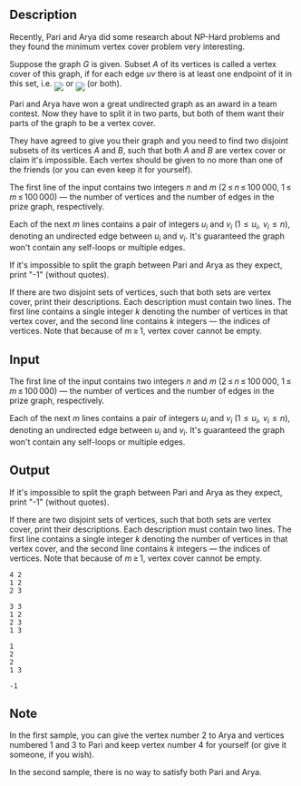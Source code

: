 ## Description

<div><p>Recently, Pari and Arya did some research about NP-Hard problems and they found the <span class="tex-font-style-underline">minimum vertex cover</span> problem very interesting.</p><p>Suppose the graph <span class="tex-span"><i>G</i></span> is given. Subset <span class="tex-span"><i>A</i></span> of its vertices is called a <span class="tex-font-style-underline">vertex cover</span> of this graph, if for each edge <span class="tex-span"><i>uv</i></span> there is at least one endpoint of it in this set, i.e. <img align="middle" class="tex-formula" src="file://0Kn51b6x.png" style="max-width: 100.0%;max-height: 100.0%;"> or <img align="middle" class="tex-formula" src="file://Wua02LhA.png" style="max-width: 100.0%;max-height: 100.0%;"> (or both).</p><p>Pari and Arya have won a great undirected graph as an award in a team contest. Now they have to split it in two parts, but both of them want their parts of the graph to be a vertex cover.</p><p>They have agreed to give you their graph and you need to find two <span class="tex-font-style-bf">disjoint</span> subsets of its vertices <span class="tex-span"><i>A</i></span> and <span class="tex-span"><i>B</i></span>, such that both <span class="tex-span"><i>A</i></span> and <span class="tex-span"><i>B</i></span> are vertex cover or claim it's impossible. Each vertex should be given to no more than one of the friends (or you can even keep it for yourself).</p></div><div class="input-specification"><p>The first line of the input contains two integers <span class="tex-span"><i>n</i></span> and <span class="tex-span"><i>m</i></span> (<span class="tex-span">2 ≤ <i>n</i> ≤ 100 000</span>, <span class="tex-span">1 ≤ <i>m</i> ≤ 100 000</span>)&nbsp;— the number of vertices and the number of edges in the prize graph, respectively.</p><p>Each of the next <span class="tex-span"><i>m</i></span> lines contains a pair of integers <span class="tex-span"><i>u</i><sub class="lower-index"><i>i</i></sub></span> and <span class="tex-span"><i>v</i><sub class="lower-index"><i>i</i></sub></span> (<span class="tex-span">1  ≤  <i>u</i><sub class="lower-index"><i>i</i></sub>,  <i>v</i><sub class="lower-index"><i>i</i></sub>  ≤  <i>n</i></span>), denoting an undirected edge between <span class="tex-span"><i>u</i><sub class="lower-index"><i>i</i></sub></span> and <span class="tex-span"><i>v</i><sub class="lower-index"><i>i</i></sub></span>. It's guaranteed the graph won't contain any self-loops or multiple edges.</p></div><div class="output-specification"><p>If it's impossible to split the graph between Pari and Arya as they expect, print "<span class="tex-font-style-tt">-1</span>" (without quotes).</p><p>If there are two disjoint sets of vertices, such that both sets are vertex cover, print their descriptions. Each description must contain two lines. The first line contains a single integer <span class="tex-span"><i>k</i></span> denoting the number of vertices in that vertex cover, and the second line contains <span class="tex-span"><i>k</i></span> integers&nbsp;— the indices of vertices. Note that because of <span class="tex-span"><i>m</i> ≥ 1</span>, vertex cover cannot be empty.</p></div>

## Input

<p>The first line of the input contains two integers <span class="tex-span"><i>n</i></span> and <span class="tex-span"><i>m</i></span> (<span class="tex-span">2 ≤ <i>n</i> ≤ 100 000</span>, <span class="tex-span">1 ≤ <i>m</i> ≤ 100 000</span>)&nbsp;— the number of vertices and the number of edges in the prize graph, respectively.</p><p>Each of the next <span class="tex-span"><i>m</i></span> lines contains a pair of integers <span class="tex-span"><i>u</i><sub class="lower-index"><i>i</i></sub></span> and <span class="tex-span"><i>v</i><sub class="lower-index"><i>i</i></sub></span> (<span class="tex-span">1  ≤  <i>u</i><sub class="lower-index"><i>i</i></sub>,  <i>v</i><sub class="lower-index"><i>i</i></sub>  ≤  <i>n</i></span>), denoting an undirected edge between <span class="tex-span"><i>u</i><sub class="lower-index"><i>i</i></sub></span> and <span class="tex-span"><i>v</i><sub class="lower-index"><i>i</i></sub></span>. It's guaranteed the graph won't contain any self-loops or multiple edges.</p>

## Output

<p>If it's impossible to split the graph between Pari and Arya as they expect, print "<span class="tex-font-style-tt">-1</span>" (without quotes).</p><p>If there are two disjoint sets of vertices, such that both sets are vertex cover, print their descriptions. Each description must contain two lines. The first line contains a single integer <span class="tex-span"><i>k</i></span> denoting the number of vertices in that vertex cover, and the second line contains <span class="tex-span"><i>k</i></span> integers&nbsp;— the indices of vertices. Note that because of <span class="tex-span"><i>m</i> ≥ 1</span>, vertex cover cannot be empty.</p>





```input1
4 2
1 2
2 3

```




```input2
3 3
1 2
2 3
1 3

```




```output1
1
2 
2
1 3 

```




```output2
-1

```



## Note

<p>In the first sample, you can give the vertex number <span class="tex-span">2</span> to Arya and vertices numbered <span class="tex-span">1</span> and <span class="tex-span">3</span> to Pari and keep vertex number <span class="tex-span">4</span> for yourself (or give it someone, if you wish).</p><p>In the second sample, there is no way to satisfy both Pari and Arya.</p>

